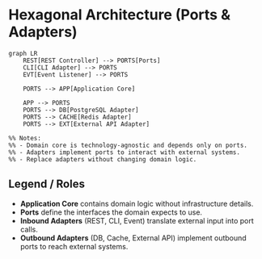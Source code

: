 # Hexagonal Architecture (Ports & Adapters)

```mermaid
graph LR
    REST[REST Controller] --> PORTS[Ports]
    CLI[CLI Adapter] --> PORTS
    EVT[Event Listener] --> PORTS

    PORTS --> APP[Application Core]

    APP --> PORTS
    PORTS --> DB[PostgreSQL Adapter]
    PORTS --> CACHE[Redis Adapter]
    PORTS --> EXT[External API Adapter]

%% Notes:
%% - Domain core is technology-agnostic and depends only on ports.
%% - Adapters implement ports to interact with external systems.
%% - Replace adapters without changing domain logic.
```

## Legend / Roles

- **Application Core** contains domain logic without infrastructure details.
- **Ports** define the interfaces the domain expects to use.
- **Inbound Adapters** (REST, CLI, Event) translate external input into port calls.
- **Outbound Adapters** (DB, Cache, External API) implement outbound ports to reach external systems.
